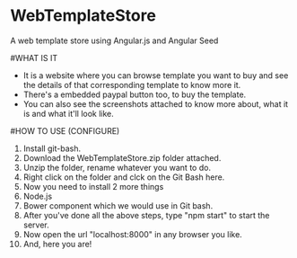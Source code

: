 # WebTemplateStore
A web template store using Angular.js and Angular Seed

#WHAT IS IT
- It is a website where you can browse template you want to buy and see the details of that corresponding template to know more it.
- There's a embedded paypal button too, to buy the template.
- You can also see the screenshots attached to know more about, what it is and what it'll look like.

#HOW TO USE (CONFIGURE)

1. Install git-bash.
2. Download the WebTemplateStore.zip folder attached.
3. Unzip the folder, rename whatever you want to do.
4. Right click on the folder and clck on the Git Bash here.
5. Now you need to install 2 more things
  1. Node.js
  2. Bower component which we would use in Git bash.
6. After you've done all the above steps, type "npm start" to start the server.
7. Now open the url "localhost:8000" in any browser you like.
8. And, here you are!
